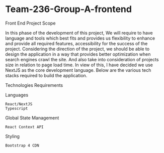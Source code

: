 # Team-236-Group-A-frontend
Front End Project Scope

In this phase of the development of this project, We will require to have language and tools which best fits and provides us flexibility to enhance and provide all required features, accessibility for the success of the project. Considering the direction of the project, we should be able to design the application in a way that provides better optimization when search engines crawl the site. And also take into consideration of projects size in relation to page load time. In view of this, I have decided we use NextJS as the core development language. Below are the various tech stacks required to build the application.

Technologies Requirements

Languages

    React/NextJS
    Typescript

Global State Management

    React Context API

Styling

    Bootstrap 4 CDN
